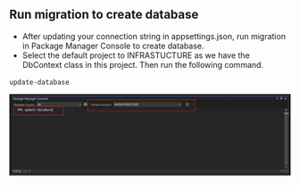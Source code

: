 
## Run migration to create database
- After updating your connection string in appsettings.json, run migration in Package Manager Console to create database.
- Select the default project to INFRASTUCTURE as we have the DbContext class in this project. Then run the following command.

```
update-database
```

![App Screenshot](https://raw.githubusercontent.com/usamatabbassumut/Bizsol-NetApplication/master/BizsolAssessment/wwwroot/Instructions/create-database-with-migration.png)

